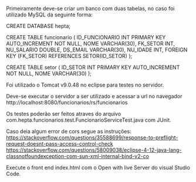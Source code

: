 Primeiramente deve-se criar um banco com duas tabelas, no caso foi utilizado MySQL da seguinte forma:

CREATE DATABASE hepta;

CREATE TABLE funcionario (
ID_FUNCIONARIO INT PRIMARY KEY AUTO_INCREMENT NOT NULL,
NOME VARCHAR(30),
FK_SETOR INT,
NU_SALARIO DOUBLE,
DS_EMAIL VARCHAR(30),
NU_IDADE INT,
FOREIGN KEY (FK_SETOR) REFERENCES SETOR(ID_SETOR)
);

CREATE TABLE setor (
ID_SETOR INT PRIMARY KEY AUTO_INCREMENT NOT NULL,
NOME VARCHAR(30)
);

Foi utilizado o Tomcat v9.0.48 no eclipse para testes no servidor.

Deve-se executar o servidor a ser utilizado e acessar a url no navegador http://localhost:8080/funcionarios/rs/funcionarios

Os testes poderão ser feitos atraves do arquivo com.hepta.funcionarios.test.FuncionarioServiceTest.java com JUnit.

Caso deia algum error de cors segue as instruções:
https://stackoverflow.com/questions/35588699/response-to-preflight-request-doesnt-pass-access-control-check
https://stackoverflow.com/questions/58009038/eclipse-4-12-java-lang-classnotfoundexception-com-sun-xml-internal-bind-v2-co

Execute o front end index.html com o Open with live Server do visual Studio Code.